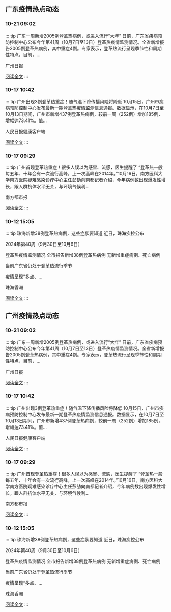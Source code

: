 
## 广东疫情热点动态

  
### 10-21 09:02
::: tip 广东一周新增2005例登革热病例，或进入流行“大年”
日前，广东省疾病预防控制中心公布今年第41周（10月7日至13日）登革热疫情监测情况。全省新增报告2005例登革热病例，其中重症4例。专家表示，登革热流行呈现季节性和周期性特点，目前，...

广州日报

[阅读全文](https://view.inews.qq.com/a/20241021A01FSK00?uid=101705948131&chlid=_qqnews_custom_search_pictext)
:::

### 10-17 10:42
::: tip 广州出现3例登革热重症！随气温下降传播风险将降低
10月15日，广州市疾病预防控制中心发布最新一期登革热疫情监测信息通报。数据显示，在10月7日至10月13日期间，广州市新增437例登革热病例，较前一周（252例）增加185例，增幅达73.41%。值...

人民日报健康客户端

[阅读全文](https://view.inews.qq.com/a/20241017A02ZX200?uid=101705948131&chlid=_qqnews_custom_search_pictext)
:::

### 10-17 09:29
::: tip 广州首现登革热重症！很多人误以为感冒、流感，医生提醒了
“登革热一般每五年、十年会有一次流行高峰，上一次高峰在2014年。”10月16日，南方医科大学南方医院疑难感染诊疗中心主任彭劼向南都记者介绍，今年病例数出现爆发性增长，跟人群抗体水平无关，与环境气候利...

南方都市报

[阅读全文](https://view.inews.qq.com/a/20241017A021KI00?uid=101705948131&chlid=_qqnews_custom_search_pictext)
:::

### 10-12 15:05
::: tip 珠海新增38例登革热病例，这些症状要知道
近日，珠海疾控公布

2024年第40周（9月30日至10月6日）

登革热疫情监测情况
全市报告新增38例登革热病例
无新增重症病例、死亡病例


当前广东省仍处于登革热流行季节

疫情呈现“多点、...

珠海香洲

[阅读全文](https://view.inews.qq.com/a/20241012A057WH00?uid=101705948131&chlid=_qqnews_custom_search_pictext)
:::


## 广州疫情热点动态

  
### 10-21 09:02
::: tip 广东一周新增2005例登革热病例，或进入流行“大年”
日前，广东省疾病预防控制中心公布今年第41周（10月7日至13日）登革热疫情监测情况。全省新增报告2005例登革热病例，其中重症4例。专家表示，登革热流行呈现季节性和周期性特点，目前，...

广州日报

[阅读全文](https://view.inews.qq.com/a/20241021A01FSK00?uid=101705948131&chlid=_qqnews_custom_search_pictext)
:::

### 10-17 10:42
::: tip 广州出现3例登革热重症！随气温下降传播风险将降低
10月15日，广州市疾病预防控制中心发布最新一期登革热疫情监测信息通报。数据显示，在10月7日至10月13日期间，广州市新增437例登革热病例，较前一周（252例）增加185例，增幅达73.41%。值...

人民日报健康客户端

[阅读全文](https://view.inews.qq.com/a/20241017A02ZX200?uid=101705948131&chlid=_qqnews_custom_search_pictext)
:::

### 10-17 09:29
::: tip 广州首现登革热重症！很多人误以为感冒、流感，医生提醒了
“登革热一般每五年、十年会有一次流行高峰，上一次高峰在2014年。”10月16日，南方医科大学南方医院疑难感染诊疗中心主任彭劼向南都记者介绍，今年病例数出现爆发性增长，跟人群抗体水平无关，与环境气候利...

南方都市报

[阅读全文](https://view.inews.qq.com/a/20241017A021KI00?uid=101705948131&chlid=_qqnews_custom_search_pictext)
:::

### 10-12 15:05
::: tip 珠海新增38例登革热病例，这些症状要知道
近日，珠海疾控公布

2024年第40周（9月30日至10月6日）

登革热疫情监测情况
全市报告新增38例登革热病例
无新增重症病例、死亡病例


当前广东省仍处于登革热流行季节

疫情呈现“多点、...

珠海香洲

[阅读全文](https://view.inews.qq.com/a/20241012A057WH00?uid=101705948131&chlid=_qqnews_custom_search_pictext)
:::

